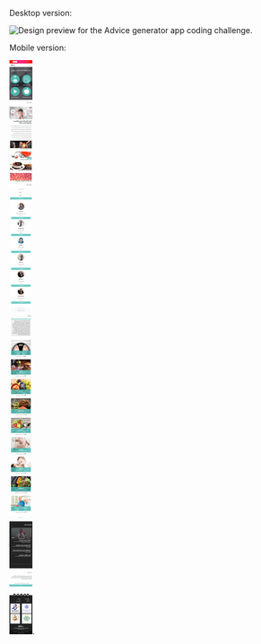 Desktop version:

![Design preview for the Advice generator app coding challenge](./design/screencapture-file-E-shafajo-first-page-of-shafajoo-index-html-2024-03-04-14_57_12.png).

Mobile version:

![Design preview for the Advice generator app coding challenge](./design/screencapture-file-E-shafajo-first-page-of-shafajoo-index-html-2024-03-04-14_58_27.png).

